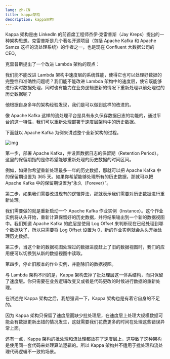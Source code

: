 ```yaml
---
lang: zh-CN
title: kappa架构
description: kappa架构
---
```


Kappa 架构是由 LinkedIn 的前首席工程师杰伊·克雷普斯（Jay Kreps）提出的一种架构思想。克雷普斯是几个著名开源项目（包括 Apache Kafka 和 Apache Samza 这样的流处理系统）的作者之一，也是现在 Confluent 大数据公司的 CEO。

克雷普斯提出了一个改进 Lambda 架构的观点：

我们能不能改进 Lambda 架构中速度层的系统性能，使得它也可以处理好数据的完整性和准确性问题呢？我们能不能改进 Lambda 架构中的速度层，使它既能够进行实时数据处理，同时也有能力在业务逻辑更新的情况下重新处理以前处理过的历史数据呢？

他根据自身多年的架构经验发现，我们是可以做到这样的改进的。

像 Apache Kafka 这样的流处理平台是具有永久保存数据日志的功能的，通过平台的这一特性，我们可以重新处理部署于速度层架构中的历史数据。

下面就以 Apache Kafka 为例来讲述整个全新架构的过程。

![img](https://yyhbook-1300437152.cos.ap-beijing.myqcloud.com/boke/kappa.png)

第一步，部署 Apache Kafka，并设置数据日志的保留期（Retention Period）。这里的保留期指的是你希望能够重新处理的历史数据的时间区间。

例如，如果你希望重新处理最多一年的历史数据，那就可以把 Apache Kafka 中的保留期设置为 365 天。如果你希望能够处理所有的历史数据，那就可以把 Apache Kafka 中的保留期设置为“永久（Forever）”。

第二步，如果我们需要改进现有的逻辑算法，那就表示我们需要对历史数据进行重新处理。

我们需要做的就是重新启动一个 Apache Kafka 作业实例（Instance）。这个作业实例将从头开始，重新计算保留好的历史数据，并将结果输出到一个新的数据视图中。我们知道 Apache Kafka 的底层是使用 Log Offset 来判断现在已经处理到哪个数据块了，所以只需要将 Log Offset 设置为 0，新的作业实例就会从头开始处理历史数据。

第三步，当这个新的数据视图处理过的数据进度赶上了旧的数据视图时，我们的应用便可以切换到从新的数据视图中读取。

第四步，停止旧版本的作业实例，并删除旧的数据视图。

与 Lambda 架构不同的是，Kappa 架构去掉了批处理层这一体系结构，而只保留了速度层。你只需要在业务逻辑改变又或者是代码更改的时候进行数据的重新处理。

在讲述完 Kappa 架构之后，我想强调一下，Kappa 架构也是有着它自身的不足的。

因为 Kappa 架构只保留了速度层而缺少批处理层，在速度层上处理大规模数据可能会有数据更新出错的情况发生，这就需要我们花费更多的时间在处理这些错误异常上面。

还有一点，Kappa 架构的批处理和流处理都放在了速度层上，这导致了这种架构是使用同一套代码来处理算法逻辑的。所以 Kappa 架构并不适用于批处理和流处理代码逻辑不一致的场景。
